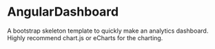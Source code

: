 # AngularDashboard

A bootstrap skeleton template to quickly make an analytics dashboard. Highly recommend chart.js or eCharts for the charting.

